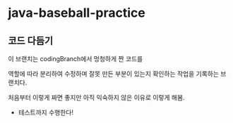 # java-baseball-practice

## 코드 다듬기

이 브랜치는 codingBranch에서 멍청하게 짠 코드를

역할에 따라 분리하여 수정하며 잘못 만든 부분이 있는지 확인하는 작업을 기록하는 브랜치다.

처음부터 이렇게 짜면 좋지만 아직 익숙하지 않은 이유로 이렇게 해봄.

* 테스트까지 수행한다!
